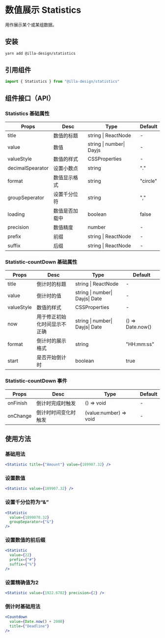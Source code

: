 # 数值展示 Statistics

用作展示某个或某组数据。

## 安装

```bash
yarn add @illa-design/statistics
```

## 引用组件

```jsx
import { Statistics } from "@illa-design/statistics"
```

## 组件接口（API）

### Statistics 基础属性

| Props            | Desc           | Type                     | Default  |
| ---------------- | -------------- | ------------------------ | -------- |
| title            | 数值的标题     | string \| ReactNode      | -        |
| value            | 数值           | string \| number\| Dayjs | -        |
| valueStyle       | 数值的样式     | CSSProperties            | -        |
| decimalSpearator | 设置小数点     | string                   | "."      |
| format           | 数值显示格式   | string                   | "circle" |
| groupSeperator   | 设置千分位符   | string                   | ","      |
| loading          | 数值是否加载中 | boolean                  | false    |
| precision        | 数值精度       | number                   | -        |
| prefix           | 前缀           | string \| ReactNode      | -        |
| suffix           | 后缀           | string \| ReactNode      | -        |

### Statistic-countDown 基础属性

| Props      | Desc                         | Type                            | Default          |
| ---------- | ---------------------------- | ------------------------------- | ---------------- |
| title      | 倒计时的标题                 | string \| ReactNode             | -                |
| value      | 倒计时的值                   | string \| number\| Dayjs\| Date | -                |
| valueStyle | 数值的样式                   | CSSProperties                   | -                |
| now        | 用于修正初始化时间显示不正确 | string \| number\| Dayjs\| Date | () => Date.now() |
| format     | 倒计时的展示格式             | string                          | "HH:mm:ss"       |
| start      | 是否开始倒计时               | boolean                         | true             |



### Statistic-countDown 事件

| Props    | Desc                 | Type                   | Default |
| -------- | -------------------- | ---------------------- | ------- |
| onFinish | 倒计时完成时触发     | () => void             | -       |
| onChange | 倒计时时间变化时触发 | (value:number) => void | -       |

## 使用方法

### 基础用法

```jsx
<Statistic title={"Amount"} value={189907.32} />
```

### 设置数值

```jsx
<Statistic value={189907.32} />
```

### 设置千分位符为“&”

```jsx
<Statistic
  value={1899078.32}
  groupSeparator={"&"}
/>
```

### 设置数值的前后缀

```jsx
<Statistic
  value={22}
  prefix={"#"}
  suffix={"%"}
/>
```

### 设置精确值为2

```jsx
<Statistic value={1922.6782} precision={2} />
```

### 倒计时基础用法

```jsx
<Countdown
  value={Date.now() + 2000}
  title={"Deadline"}
/>
```
